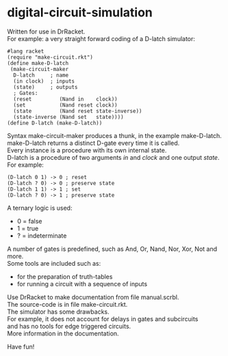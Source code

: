 # digital-circuit-simulation

Written for use in DrRacket.\
For example: a very straight forward coding of a D-latch simulator:

```
#lang racket
(require "make-circuit.rkt")
(define make-D-latch
 (make-circuit-maker
  D-latch     ; name
  (in clock)  ; inputs
  (state)     ; outputs
  ; Gates:
  (reset         (Nand in    clock))
  (set           (Nand reset clock))
  (state         (Nand reset state-inverse))
  (state-inverse (Nand set   state))))
(define D-latch (make-D-latch))
```

Syntax make-circuit-maker produces a thunk, in the example make-D-latch.\
make-D-latch returns a distinct D-gate every time it is called.\
Every instance is a procedure with its own internal state.\
D-latch is a procedure of two arguments *in* and *clock* and one output *state*.\
For example:

```
(D-latch 0 1) -> 0 ; reset
(D-latch ? 0) -> 0 ; preserve state
(D-latch 1 1) -> 1 ; set
(D-latch ? 0) -> 1 ; preserve state
```

A ternary logic is used:
- 0 = false
- 1 = true
- ? = indeterminate

A number of gates is predefined, such as And, Or, Nand, Nor, Xor, Not and more.\
Some tools are included such as:
- for the preparation of truth-tables
- for running a circuit with a sequence of inputs

Use DrRacket to make documentation from file manual.scrbl.\
The source-code is in file make-circuit.rkt.\
The simulator has some drawbacks.\
For example, it does not account for delays in gates and subcircuits\
and has no tools for edge triggered circuits.\
More information in the documentation.

Have fun!
